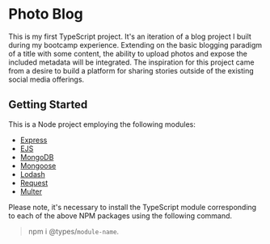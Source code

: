 # Photo Blog

This is my first TypeScript project. It's an iteration of a blog project I built during my bootcamp experience. Extending on the basic blogging paradigm of a title with some content, the ability to upload photos and expose the included metadata will be integrated. The inspiration for this project came from a desire to build a platform for sharing stories outside of the existing social media offerings.

## Getting Started

This is a Node project employing the following modules: 
- [Express](https://www.npmjs.com/package/express)
- [EJS](https://www.npmjs.com/package/ejs)
- [MongoDB](https://www.mongodb.com)
- [Mongoose](https://www.npmjs.com/package/mongoose)
- [Lodash](https://www.npmjs.com/package/lodash)
- [Request](https://www.npmjs.com/package/request)
- [Multer](https://www.npmjs.com/package/multer)

Please note, it's necessary to install the TypeScript module corresponding to each of the above NPM packages using the following command.
> npm i @types/`module-name`.